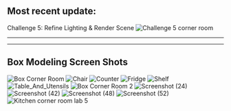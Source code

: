 Most recent update:
---------------------------------
Challenge 5: Refine Lighting & Render Scene
![Challenge 5 corner room](https://github.com/user-attachments/assets/5edd7072-6b8f-496a-9d19-00aa3a68fee3)

_____________________________________________________________________________________________________
_____________________________________________________________________________________________________
Box Modeling Screen Shots
------------------------------
![Box Corner Room](https://github.com/user-attachments/assets/a345e5bf-541a-4723-91ad-c2734aea6470)
![Chair](https://github.com/user-attachments/assets/83901382-935e-4cd5-b4d4-d03c35447d3d)
![Counter](https://github.com/user-attachments/assets/2a83e8ae-67c4-455d-80ef-aa29c897bd91)
![Fridge](https://github.com/user-attachments/assets/b0e796f0-a457-48be-8f93-dd395d21122f)
![Shelf](https://github.com/user-attachments/assets/a72c8485-ef0f-4b14-aa7a-5192ba948f83)
![Table_And_Utensils](https://github.com/user-attachments/assets/b1cce60a-9ff6-44c6-b4ae-766e4451ae06)
![Box Corner Room 2](https://github.com/user-attachments/assets/4d893a93-f22e-4afb-8f0c-83ca8171e50d)
![Screenshot (24)](https://github.com/user-attachments/assets/737e2482-9b04-454f-9609-a6b3d0794456)
![Screenshot (42)](https://github.com/user-attachments/assets/0c3bb752-9477-43cb-9218-36c92907289f) 
![Screenshot (48)](https://github.com/user-attachments/assets/ea08deda-3235-41a2-a5c5-36cc9eba1a80) 
![Screenshot (52)](https://github.com/user-attachments/assets/8a268a88-6c70-41a7-9139-a10c99634084)
![Kitchen corner room lab 5](https://github.com/user-attachments/assets/fa1afd0e-0a10-4b5a-9f47-80a31d2a2e50)
